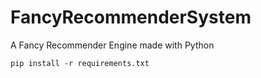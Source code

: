 # FancyRecommenderSystem

A Fancy Recommender Engine made with Python

```
pip install -r requirements.txt
```
